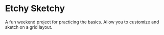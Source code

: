 # Etchy Sketchy

A fun weekend project for practicing the basics. Allow you to customize and sketch on a grid layout.
